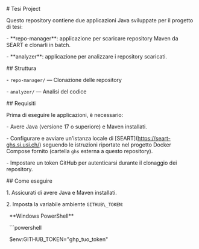 \# Tesi Project



Questo repository contiene due applicazioni Java sviluppate per il progetto di tesi:



\- \*\*repo-manager\*\*: applicazione per scaricare repository Maven da SEART e clonarli in batch.

\- \*\*analyzer\*\*: applicazione per analizzare i repository scaricati.



\## Struttura



\- `repo-manager/` — Clonazione delle repository

\- `analyzer/` — Analisi del codice



\## Requisiti



Prima di eseguire le applicazioni, è necessario:



\- Avere Java (versione 17 o superiore) e Maven installati.

\- Configurare e avviare un'istanza locale di \[SEART](https://seart-ghs.si.usi.ch/) seguendo le istruzioni riportate nel progetto Docker Compose fornito (cartella `ghs` esterna a questo repository).

\- Impostare un token GitHub per autenticarsi durante il clonaggio dei repository.



\## Come eseguire



1\. Assicurati di avere Java e Maven installati.

2\. Imposta la variabile ambiente `GITHUB\_TOKEN`:



&nbsp;  \*\*Windows PowerShell\*\*

&nbsp;  ```powershell

&nbsp;  $env:GITHUB\_TOKEN="ghp\_tuo\_token"



